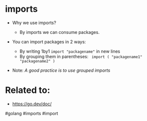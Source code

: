 # imports

* Why we use imports?
	* By imports we can consume packages.

* You can import packages in 2 ways:
	* By writing 1by1 `import "packagename"` in new lines
	* By grouping them in parentheses: `
	import (
		"packagename1"
		"packagename2"
	)`

* Note: *A good practice is to use grouped imports*




# Related to:
* https://go.dev/doc/





#golang #imports #import 
